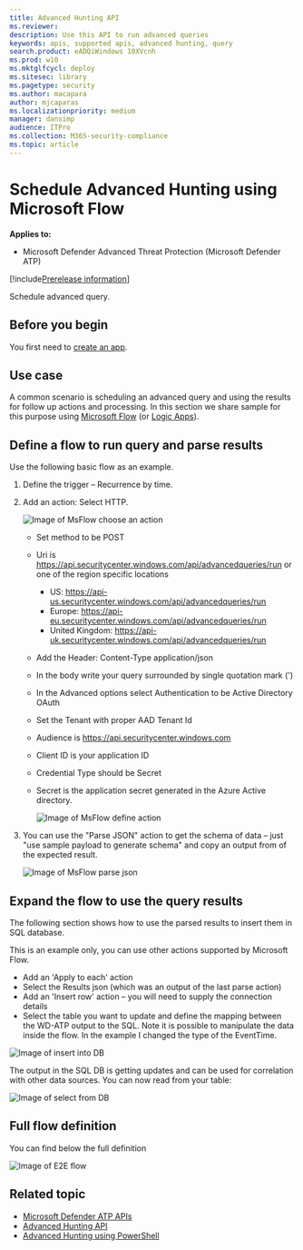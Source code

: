 ```yaml
---
title: Advanced Hunting API
ms.reviewer: 
description: Use this API to run advanced queries
keywords: apis, supported apis, advanced hunting, query
search.product: eADQiWindows 10XVcnh
ms.prod: w10
ms.mktglfcycl: deploy
ms.sitesec: library
ms.pagetype: security
ms.author: macapara
author: mjcaparas
ms.localizationpriority: medium
manager: dansimp
audience: ITPro
ms.collection: M365-security-compliance 
ms.topic: article
---
```


# Schedule Advanced Hunting using Microsoft Flow 
**Applies to:**
- Microsoft Defender Advanced Threat Protection (Microsoft Defender ATP)

[!include[Prerelease information](prerelease.md)]

Schedule advanced query.

## Before you begin
You first need to [create an app](apis-intro.md).

## Use case

A common scenario is scheduling an advanced query and using the results for follow up actions and processing.
In this section we share sample for this purpose using [Microsoft Flow](https://flow.microsoft.com/) (or [Logic Apps](https://azure.microsoft.com/services/logic-apps/)).

## Define a flow to run query and parse results

Use the following basic flow as an example.

1. Define the trigger – Recurrence by time.

2. Add an action: Select HTTP.

	![Image of MsFlow choose an action](images/ms-flow-choose-action.png)

   - Set method to be POST
   - Uri is https://api.securitycenter.windows.com/api/advancedqueries/run or one of the region specific locations
       - US: https://api-us.securitycenter.windows.com/api/advancedqueries/run
       - Europe: https://api-eu.securitycenter.windows.com/api/advancedqueries/run
       - United Kingdom: https://api-uk.securitycenter.windows.com/api/advancedqueries/run
   - Add the Header: Content-Type              application/json
   - In the body write your query surrounded by single quotation mark (')
   - In the Advanced options select Authentication to be Active Directory OAuth
   - Set the Tenant with proper AAD Tenant Id
   - Audience is https://api.securitycenter.windows.com
   - Client ID is your application ID
   - Credential Type should be Secret
   - Secret is the application secret generated in the Azure Active directory.

     ![Image of MsFlow define action](images/ms-flow-define-action.png)

3. You can use the "Parse JSON" action to get the schema of data – just "use sample payload to generate schema" and copy an output from of the expected result.

	![Image of MsFlow parse json](images/ms-flow-parse-json.png)

## Expand the flow to use the query results

The following section shows how to use the parsed results to insert them in SQL database.

This is an example only, you can  use other actions supported by  Microsoft Flow.

- Add an 'Apply to each' action
- Select the Results json (which was an output of the last parse action)
- Add an 'Insert row' action – you will need to supply the connection details
- Select the table you want to update and define the mapping between the WD-ATP output to the SQL. Note it is possible to manipulate the data inside the flow. In the example I changed the type of the EventTime.

![Image of insert into DB](images/ms-flow-insert-db.png)

The output in the SQL DB is getting updates and can be used for correlation with other data sources. You can now read from your table:

![Image of select from DB](images/ms-flow-read-db.png)

## Full flow definition

You can find below the full definition

![Image of E2E flow](images/ms-flow-e2e.png)

## Related topic
- [Microsoft Defender ATP APIs](apis-intro.md)
- [Advanced Hunting API](run-advanced-query-api.md)
- [Advanced Hunting using PowerShell](run-advanced-query-sample-powershell.md)
